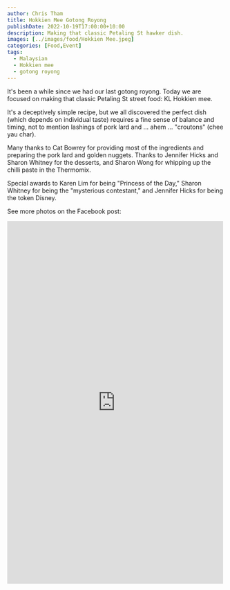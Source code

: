 ```yaml
---
author: Chris Tham
title: Hokkien Mee Gotong Royong
publishDate: 2022-10-19T17:00:00+10:00
description: Making that classic Petaling St hawker dish.
images: [../images/food/Hokkien Mee.jpeg]
categories: [Food,Event]
tags:
  - Malaysian
  - Hokkien mee
  - gotong royong
---
```


It's been a while since we had our last gotong royong. Today we are focused on making that classic Petaling St street food: KL Hokkien mee.

It's a deceptively simple recipe, but we all discovered the perfect dish (which depends on individual taste) requires a fine sense of balance and timing, not to mention lashings of pork lard and ... ahem ... "croutons" (chee yau char).

Many thanks to Cat Bowrey for providing most of the ingredients and preparing the pork lard and golden nuggets. Thanks to Jennifer Hicks and Sharon Whitney for the desserts, and Sharon Wong for whipping up the chilli paste in the Thermomix.

Special awards to Karen Lim for being "Princess of the Day," Sharon Whitney for being the "mysterious contestant," and Jennifer Hicks for being the token Disney.

See more photos on the Facebook post:

<iframe src="https://www.facebook.com/plugins/post.php?href=https%3A%2F%2Fwww.facebook.com%2Fchris1.tham%2Fposts%2Fpfbid0HQ9SeGp8BhcYps6ooPKuX7sTLw7odb97oiFsKdVTa5c6Je9cP8uDKfdD1UKJTPael&show_text=true&width=500" width="500" height="838" style="border:none;overflow:hidden" scrolling="no" frameborder="0" allowfullscreen="true" allow="autoplay; clipboard-write; encrypted-media; picture-in-picture; web-share"></iframe>

